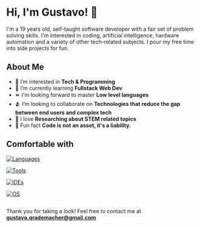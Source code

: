 # Hi, I'm Gustavo! 👋
I'm a 19 years old, self-taught software developer with a fair set of problem solving skills. I'm interested in coding, artificial intelligence, hardware automation and a variety of other tech-related subjects. I pour my free time into side projects for fun.

## About Me
- 👀 I’m interested in **Tech & Programming**
- 📖 I’m currently learning **Fullstack Web Dev**
- ⏩ I'm looking forward to master **Low level languages**
- 🫂 I’m looking to collaborate on **Technologies that reduce the gap between end users and complex tech**
- 💞️ I love **Researching about STEM related topics**
- 📃 Fun fact **Code is not an asset, it's a liability.**

## Comfortable with
[![Languages](https://skillicons.dev/icons?i=py,html,ts,tailwind,nextjs,java)](https://skillicons.dev)

[![Tools](https://skillicons.dev/icons?i=git,github,docker,postman)](https://skillicons.dev)

[![IDEs](https://skillicons.dev/icons?i=vscode,pycharm,visualstudio,arduino,unity)](https://skillicons.dev)

[![OS](https://skillicons.dev/icons?i=windows,arch,kali,ubuntu)](https://skillicons.dev)

## 
Thank you for taking a look! Feel free to contact me at **gustavo.qrademacher@gmail.com**

